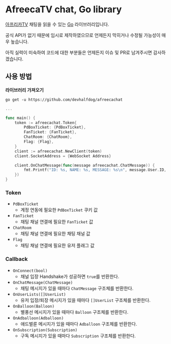 # AfreecaTV chat, Go library
[아프리카TV](https://afreecatv.com) 채팅을 읽을 수 있는 [Go](https://go.dev) 라이브러리입니다.

공식 API가 없기 때문에 임시로 제작하였으므로 언제든지 막히거나 수정될 가능성이 매우 높습니다.

아직 실력이 미숙하여 코드에 대한 부분들은 언제든지 이슈 및 PR로 남겨주시면 감사하겠습니다.

## 사용 방법
**라이브러리 가져오기**

`go get -u https://github.com/devhalfdog/afreecachat`

```go
...

func main() {
    token := afreecachat.Token{
        PdBoxTicket: {PdBoxTicket},
        FanTicket: {FanTicket},
        ChatRoom: {ChatRoom},
        Flag: {Flag},
    }
    client := afreecachat.NewClient(token)
    client.SocketAddress = {WebSocket Address}

    client.OnChatMessage(func(message afreecachat.ChatMessage)) {
        fmt.Printf("ID: %s, NAME: %s, MESSAGE: %s\n", message.User.ID, message.User.Name, message.Message)
    })
}
```

### Token
- `PdBoxTicket`
  - 계정 연동에 필요한 `PdBoxTicket` 쿠키 값
- `FanTicket`
  - 채팅 채널 연결에 필요한 `FanTicket` 값
- `ChatRoom`
  - 채팅 채널 연결에 필요한 채팅 채널 값
- `Flag`
  - 채팅 채널 연결에 필요한 유저 플래그 값

### Callback
- `OnConnect(bool)`
  - 채널 입장 Handshake가 성공하면 `true`를 반환한다.
- `OnChatMessage(ChatMessage)`
  - 채팅 메시지가 있을 때마다 `ChatMessage` 구조체를 반환한다.
- `OnUserLists([]UserList)`
  - 유저 입장/퇴장 메시지가 있을 때마다 `[]UserList` 구조체를 반환한다.
- `OnBalloon(Balloon)`
  - 별풍선 메시지가 있을 때마다 `Balloon` 구조체를 반환한다.
- `OnAdballoon(Adballoon)`
  - 애드벌룬 메시지가 있을 때마다 `Adballoon` 구조체를 반환한다.
- `OnSubscription(Subscription)`
  - 구독 메시지가 있을 때마다 `Subscription` 구조체를 반환한다.